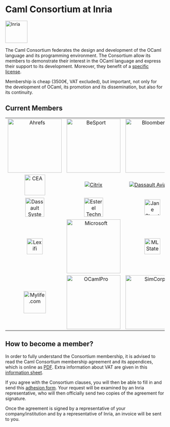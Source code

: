 <!-- ((! set title Caml Consortium at Inria !)) ((! set community !)) -->

# Caml Consortium at Inria

<a href="http://www.inria.fr/en/"><img src="/img/inria.png" alt="Inria" style="height: 70px" /></a>

The Caml Consortium federates the design and development of the OCaml
language and its programming environment. The Consortium allow its
members to demonstrate their interest in the OCaml language and express
their support to its development. Moreover, they benefit of a [specific
license](/docs/consortium-license.html).

Membership is cheap (3500€, VAT excluded), but important, not only for
the development of OCaml, its promotion and its dissemination, but
also for its continuity.

##  Current Members

<table style="width: 100%">
<tbody>
<tr style="height: 70px">
<td align="center"><a href="https://ahrefs.com"><img src="/img/users/ahrefs.png" alt="Ahrefs" style="width: 170px" /></a></td>
<td align="center"><a href="http://www.besport.com"><img src="/img/users/besport.png" alt="BeSport" style="width: 170px" /></a></td>
<td align="center"><a href="http://www.bloomberg.com"><img src="/img/users/bloomberg.jpg" alt="Bloomberg" style="width: 170px" /></a></td>
</tr>
<tr style="height: 70px">
<td align="center"><a href="http://www.cea.fr"><img src="/img/users/cea.png" alt="CEA" style="height: 65px" /></a></td>
<td align="center"><a href="http://www.citrix.com"><img src="/img/users/citrix.png" alt="Citrix" /></a></td>
<td align="center"><a href="http://www.dassault-aviation.com"><img src="/img/users/dassault-aviation.png" alt="Dassault Aviation" /></a></td>
</tr>
<tr style="height: 70px">
<td align="center"><a href="http://www.3ds.com"><img src="/img/users/dassault.png" alt="Dassault System" style="height: 60px" /></a></td>
<td align="center"><a href="http://www.esterel-technologies.com"><img src="/img/users/esterel.jpg" alt="Esterel Technologies" style="height: 60px" /></a></td>
<td align="center"><a href="http://janestreet.com/"><img src="/img/users/jane-street.jpg" alt="Jane Street" style="height: 50px" /></a></td>
</tr>
<tr style="height: 70px">
<td align="center"><a href="http://www.lexifi.com"><img src="/img/users/lexifi.png" alt="Lexifi" style="height: 50px" /></a></td>
<td align="center"><a href="http://www.microsoft.com"><img src="/img/users/microsoft.png" alt="Microsoft" style="width: 170px" /></a></td>
<td align="center"><a href="http://www.mlstate.com"><img src="/img/users/mlstate.jpg" alt="MLState" style="height: 50px" /></a></td>
</tr>
<tr style="height: 70px">
<td align="center"><a href="http://www.mylife.com"><img src="/img/users/mylife.jpg" alt="Mylife.com" style="height: 70px" /></a></td>
<td align="center"><a href="http://www.ocamlpro.com"><img src="/img/users/ocamlpro.png" alt="OCamlPro" style="width: 170px" /></a></td>
<td align="center"><a href="http://www.simcorp.com"><img src="/img/users/simcorp.png" alt="SimCorp" style="width: 170px" /></a></td>
<td></td>
</tr>
</tbody>
</table>


##  How to become a member?
In order to fully understand the Consortium membership, it is advised to
read the Caml Consortium membership agreement and its appendices, which
is online as [PDF](http://caml.inria.fr/consortium/agreement.en.pdf).
Extra information about VAT are given in this [information
sheet](http://caml.inria.fr/consortium/vat.en.html).

If you agree with the Consortium clauses, you will then be able to fill
in and send this [adhesion
form](http://caml.inria.fr/consortium/form.en.html). Your request will
be examined by an Inria representative, who will then officially send
two copies of the agreement for signature.

Once the agreement is signed by a representative of your
company/institution and by a representative of Inria, an invoice will be
sent to you.
